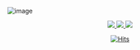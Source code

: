 ![image](https://user-images.githubusercontent.com/53253298/178962809-6fe323b9-49c9-4881-9496-3230f0d2cca2.png)

<div align=center> 
<a href="https://ko-kr.facebook.com/yapp.co.kr/">
    <img src="https://img.shields.io/badge/-Facebook-000000?style=flat&logo=Facebook">
</a>
<a href="https://www.instagram.com/about.yapp/">
    <img src="https://img.shields.io/badge/-Instagram-000000?style=flat&logo=Instagram">
</a>
<a href="https://github.com/YAPP-Github">
    <img src="https://img.shields.io/badge/-Github-000000?style=flat&logo=Github">
</a>

[![Hits](https://hits.seeyoufarm.com/api/count/incr/badge.svg?url=https%3A%2F%2Fgithub.com%2FYAPP-Github&count_bg=%23000000&title_bg=%23FA6027&icon=&icon_color=%23E7E7E7&title=hits&edge_flat=false)](https://hits.seeyoufarm.com)
</div>
